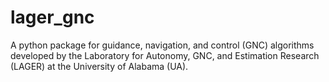 # lager_gnc
A python package for guidance, navigation, and control (GNC) algorithms developed by the Laboratory for Autonomy, GNC, and Estimation Research (LAGER) at the University of Alabama (UA).
